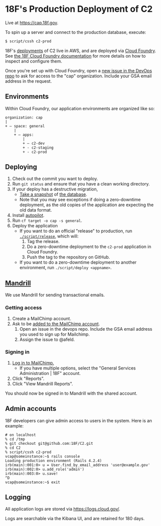 # 18F's Production Deployment of C2

Live at https://cap.18f.gov.

To spin up a server and connect to the production database, execute:

```bash
$ script/cssh c2-prod
```

18F's [deployments](http://12factor.net/codebase) of C2 live in AWS, and are
deployed via [Cloud Foundry](http://www.cloudfoundry.org). See [the 18F Cloud
Foundry documentation](https://docs.cloud.gov) for more details on how to inspect
and configure them.

Once you're set up with Cloud Foundry, open a [new issue in the DevOps
repo](https://github.com/18F/DevOps/issues/new) to ask for access to the "cap"
organization. Include your GSA email address in the request.

## Environments

Within Cloud Foundry, our application environments are organized like so:

```
organization: cap
|
+ – space: general
    |
    + – apps:
        |
        + – c2-dev
        + - c2-staging
        + - c2-prod
```

## Deploying

1. Check out the commit you want to deploy.
1. Run `git status` and ensure that you have a clean working directory.
1. If your deploy has a destructive migration,
    * [Take a snapshot](http://docs.aws.amazon.com/AmazonRDS/latest/UserGuide/USER_CreateSnapshot.html) of [the database](https://console.aws.amazon.com/rds/home?region=us-east-1#dbinstances:).
    * Note that you may see exceptions if doing a zero-downtime deployment, as the old copies of the application are expecting the old data format.
1. Install [autopilot](https://github.com/concourse/autopilot).
1. Run `cf target -o cap -s general`.
1. Deploy the application
    * If you want to do an official "release" to production, run [`./script/release`](../script/release), which will:
        1. Tag the release.
        1. Do a zero-downtime deployment to the `c2-prod` application in Cloud Foundry.
        1. Push the tag to the repository on GitHub.
    * If you want to do a zero-downtime deployment to another environment, run `./script/deploy <appname>`.

## [Mandrill](https://mandrillapp.com)

We use Mandrill for sending transactional emails.

### Getting access

1. Create a MailChimp account.
1. Ask to be [added to the MailChimp account](http://kb.mailchimp.com/accounts/multi-user/manage-user-levels-in-your-account).
    1. Open an issue in the devops repo. Include the GSA email address you used
       to sign up for Mailchimp.
    1. Assign the issue to @afeld.

### Signing in

1. [Log in to MailChimp.](https://login.mailchimp.com)
    * If you have multiple options, select the "General Services Administration | 18F" account.
1. Click "Reports".
1. Click "View Mandrill Reports".

You should now be signed in to Mandrill with the shared account.

## Admin accounts

18F developers can give admin access to users in the system. Here is an example:

```
# on localhost
% cd /tmp
% git checkout git@github.com:18F/C2.git
% cd C2
% script/cssh c2-prod
vcap@someinstance:~$ rails console
Loading production environment (Rails 4.2.4)
irb(main):001:0> u = User.find_by_email_address 'user@example.gov'
irb(main):002:0> u.add_role('admin')
irb(main):003:0> u.save!
^D
vcap@someinstance:~$ exit
```

## Logging

All application logs are stored via https://logs.cloud.gov/.

Logs are searchable via the Kibana UI, and are retained for 180 days.
